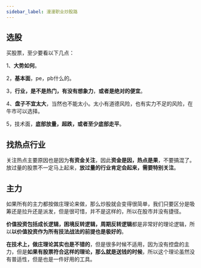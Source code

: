 ```yaml
---
sidebar_label: 漫漫职业炒股路
---
```


## 选股

买股票，至少要看以下几点：

1、**大势如何**。

2，**基本面**，pe，pb什么的。

3，**行业，是不是热门，有没有想象力**，**或者是绝对的便宜**。

4、**盘子不宜太大**，当然也不能太小。太小有道德风险，也有实力不足的风险，在牛市可以选择。

5，技术面，**底部放量，超跌，或者至少底部走平**。

## 找热点行业

关注热点主要原因也是因为**有资金关注**，因此**资金是因，热点是果**，不要搞混了。放过量的股票不一定马上起来，**放过量的行业肯定会起来，需要特别关注**。

## 主力

如果所有的主力都按做庄理论来做，那么炒股就会变得很简单，我们只要区分是吸筹还是拉升还是派发，但是很可惜，并不是这样的，所以在股市并没有捷径。

**价值投资包括成长逻辑，困境反转逻辑，周期反转逻辑**都是非常好的理论逻辑，所以**以价值投资作为所有技法战法的前提也是极好的**。

**在技术上，做庄理论其实也是不错的**，但是很多时候不适用，因为没有控盘的主力，但是**如果有股票符合这样的理论，那么就是送钱的时候**，所以这个理论虽然没有普适性，但是也是一件好用的工具。